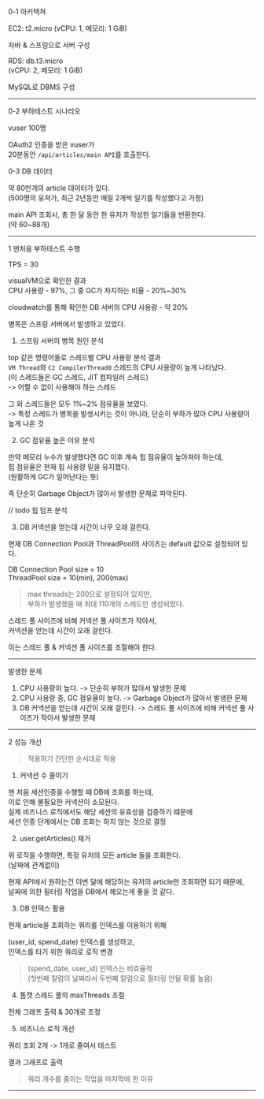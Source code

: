 0-1 아키텍쳐

EC2: t2.micro
(vCPU: 1, 메모리: 1 GiB)

자바 & 스프링으로 서버 구성 

RDS: db.t3.micro  
(vCPU: 2, 메모리: 1 GiB)

MySQL로 DBMS 구성

---

0-2 부하테스트 시나리오

vuser 100명

OAuth2 인증을 받은 vuser가  
20분동안 `/api/articles/main API`를 호출한다.

0-3 DB 데이터

약 80만개의 article 데이터가 있다.  
(500명의 유저가, 최근 2년동안 매일 2개씩 일기를 작성했다고 가정)

main API 조회시, 총 한 달 동안 한 유저가 작성한 일기들을 반환한다.  
(약 60~88개)

---

1 맨처음 부하테스트 수행

TPS = 30

visualVM으로 확인한 결과  
CPU 사용량 - 97%, 그 중 GC가 차지하는 비율 - 20%~30%

cloudwatch를 통해 확인한 DB 서버의 CPU 사용량 - 약 20%

병목은 스프링 서버에서 발생하고 있었다.

1. 스프링 서버의 병목 원인 분석

top 같은 명령어들로 스레드별 CPU 사용량 분석 결과  
`VM Thread`와 `C2 CompilerThread0` 스레드의 CPU 사용량이 높게 나타났다.  
(이 스레드들은 GC 스레드, JIT 컴파일러 스레드)  
-> 어쩔 수 없이 사용해야 하는 스레드

그 외 스레드들은 모두 1%~2% 점유율을 보였다.  
-> 특정 스레드가 병목을 발생시키는 것이 아니라, 단순히 부하가 많아 CPU 사용량이 높게 나온 것

2. GC 점유율 높은 이유 분석

만약 메모리 누수가 발생했다면 GC 이후 계속 힙 점유율이 높아져야 하는데,  
힙 점유율은 현재 힙 사용량 밑을 유지했다.  
(원활하게 GC가 일어난다는 뜻)

즉 단순히 Garbage Object가 많아서 발생한 문제로 파악된다.

// todo 힙 덤프 분석

3. DB 커넥션을 얻는데 시간이 너무 오래 걸린다.

현재 DB Connection Pool과 ThreadPool의 사이즈는 default 값으로 설정되어 있다.

DB Connection Pool size = 10  
ThreadPool size = 10(min), 200(max)

> max threads는 200으로 설정되어 있지만,  
> 부하가 발생했을 때 최대 110개의 스레드만 생성되었다.

스레드 풀 사이즈에 비해 커넥션 풀 사이즈가 작아서,  
커넥션을 얻는데 시간이 오래 걸린다.

이는 스레드 풀 & 커넥션 풀 사이즈를 조절해야 한다.

---

발생한 문제

1. CPU 사용량이 높다. -> 단순히 부하가 많아서 발생한 문제
2. CPU 사용량 중, GC 점유율이 높다. -> Garbage Object가 많아서 발생한 문제
3. DB 커넥션을 얻는데 시간이 오래 걸린다. -> 스레드 풀 사이즈에 비해 커넥션 풀 사이즈가 작아서 발생한 문제

---

2 성능 개선

> 적용하기 간단한 순서대로 적용

1. 커넥션 수 줄이기

맨 처음 세션인증을 수행할 때 DB에 조회를 하는데,  
이로 인해 불필요한 커넥션이 소모된다.  
실제 비즈니스 로직에서도 해당 세션의 유효성을 검증하기 떄문에  
세션 인증 단계에서는 DB 조회는 하지 않는 것으로 결정  

2. user.getArticles() 제거

위 로직을 수행하면, 특정 유저의 모든 article 들을 조회한다.  
(날짜에 관계없이)

현재 API에서 원하는건 이번 달에 해당하는 유저의 article만 조회하면 되기 때문에,  
날짜에 의한 필터링 작업을 DB에서 해오는게 좋을 것 같다.

3. DB 인덱스 활용

현재 article을 조회하는 쿼리를 인덱스를 이용하기 위해

(user_id, spend_date) 인덱스를 생성하고,  
인덱스를 타기 위한 쿼리로 로직 변경

> (spend_date, user_id) 인덱스는 비효율적  
> (첫번째 칼럼이 날짜라서 두번째 칼럼으로 필터링 안될 확률 높음)

4. 톰캣 스레드 풀의 maxThreads 조절

전체 그래프 출력 & 30개로 조정

5. 비즈니스 로직 개선

쿼리 조회 2개 -> 1개로 줄여서 테스트

결과 그래프로 출력

> 쿼리 개수를 줄이는 작업을 마지막에 한 이유  
> 
> 

---

